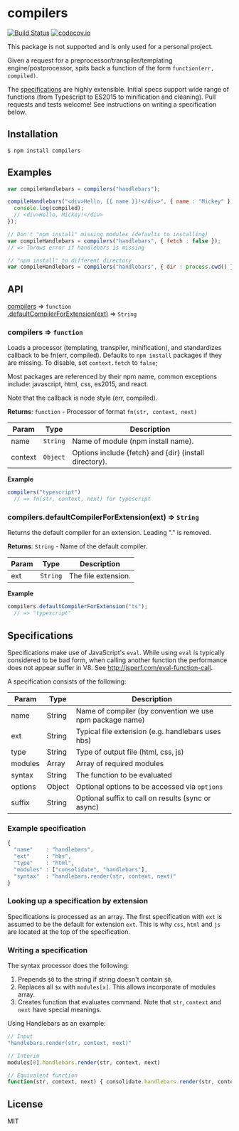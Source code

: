 # compilers

<a href="https://circleci.com/gh/brandoncarl/compilers/tree/master"><img src="https://img.shields.io/circleci/project/brandoncarl/compilers/master.svg" alt="Build Status"></a>
[![codecov.io](https://codecov.io/github/brandoncarl/compilers/coverage.svg?branch=master)](https://codecov.io/github/brandoncarl/compilers?branch=master)

This package is not supported and is only used for a personal project.

Given a request for a preprocessor/transpiler/templating engine/postprocessor,
spits back a function of the form `function(err, compiled)`.

The [specifications](#specifications) are highly extensible. Initial specs
support wide range of functions (from Typescript to ES2015 to minification
and cleaning). Pull requests and tests welcome! See instructions on writing
a specification below.

## Installation

```
$ npm install compilers
```

## Examples

```js
var compileHandlebars = compilers("handlebars");

compileHandlebars("<div>Hello, {{ name }}!</div>", { name : "Mickey" }, function(err, compiled) {
  console.log(compiled);
  // <div>Hello, Mickey!</div>
});

// Don't "npm install" missing modules (defaults to installing)
var compileHandlebars = compilers("handlebars", { fetch : false });
// => Throws error if handlebars is missing

// "npm install" to different directory
var compileHandlebars = compilers("handlebars", { dir : process.cwd() });
```


## API

[compilers](#compilers) ⇒ <code>function</code>  
[.defaultCompilerForExtension(ext)](#compilers.defaultCompilerForExtension) ⇒ <code>String</code>  

<a name="compilers"></a>
### compilers ⇒ <code>function</code>
Loads a processor (templating, transpiler, minification), and standardizes
callback to be fn(err, compiled). Defaults to `npm install` packages if they
are missing. To disable, set `context.fetch` to `false`;

Most packages are referenced by their npm name, common exceptions include:
javascript, html, css, es2015, and react.

Note that the callback is node style (err, compiled).

**Returns**: <code>function</code> - Processor of format `fn(str, context, next)`  

| Param | Type | Description |
| --- | --- | --- |
| name | <code>String</code> | Name of module (npm install name). |
| context | <code>Object</code> | Options include {fetch} and {dir} (install directory). |

**Example**  
```js
compilers("typescript")
  // => fn(str, context, next) for typescript
```

<a name="compilers.defaultCompilerForExtension"></a>
### compilers.defaultCompilerForExtension(ext) ⇒ <code>String</code>
Returns the default compiler for an extension. Leading "." is removed.

**Returns**: <code>String</code> - Name of the default compiler.  

| Param | Type | Description |
| --- | --- | --- |
| ext | <code>String</code> | The file extension. |

**Example**  
```js
compilers.defaultCompilerForExtension("ts");
  // => "typescript"
```


## Specifications

Specifications make use of JavaScript's `eval`. While using `eval` is typically
considered to be bad form, when calling another function the performance does
not appear suffer in V8. See http://jsperf.com/eval-function-call.

A specification consists of the following:  

| Param | Type | Description |
| --- | --- | --- |
| name | String | Name of compiler (by convention we use npm package name) |
| ext | String | Typical file extension (e.g. handlebars uses hbs) |
| type | String | Type of output file (html, css, js) |
| modules | Array | Array of required modules |
| syntax | String | The function to be evaluated |
| options | Object | Optional options to be accessed via `options` |
| suffix  | String | Optional suffix to call on results (sync or async) |

### Example specification
```js
{
  "name"    : "handlebars",
  "ext"     : "hbs",
  "type"    : "html",
  "modules" : ["consolidate", "handlebars"],
  "syntax"  : "handlebars.render(str, context, next)"
}
```

### Looking up a specification by extension
Specifications is processed as an array. The first specification with `ext` is
assumed to be the default for extension `ext`. This is why `css`, `html` and `js`
are located at the top of the specification.

### Writing a specification
The syntax processor does the following:
1. Prepends `$0` to the string if string doesn't contain `$0`.  
2. Replaces all `$x` with `modules[x]`. This allows incorporate of modules array.  
3. Creates function that evaluates command. Note that `str`, `context` and `next`
   have special meanings.  

Using Handlebars as an example:
```js
// Input
"handlebars.render(str, context, next)"

// Interim
modules[0].handlebars.render(str, context, next)

// Equivalent function
function(str, context, next) { consolidate.handlebars.render(str, context, next); }
```

## License
MIT
